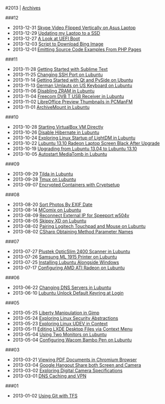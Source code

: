 
#2013 | [Archives](#index/contents.md)

###12
* 2013-12-31 [Skype Video Flipped Vertically on Asus Laptop](#blog/2013/2013-12-31-Skype-Video-Flipped-Vertically-on-Asus-Laptop.md)
* 2013-12-29 [Updating my Laptop to a SSD](#blog/2013/2013-12-29-Updating-my-Laptop-to-a-SSD.md)
* 2013-12-27 [A Look at UEFI Boot](#blog/2013/2013-12-27-A-Look-at-UEFI-Boot.md)
* 2013-12-03 [Script to Download Bing Image](#blog/2013/2013-12-03-Script-to-Download-Bing-Image.md)
* 2013-12-01 [Emitting Source Code Examples From PHP Pages](#blog/2013/2013-12-01-Emitting-Source-Code-Examples-From-PHP-Pages.md)

###11
* 2013-11-28 [Getting Started with Sublime Text](#blog/2013/2013-11-28-Getting-Started-with-Sublime-Text.md)
* 2013-11-25 [Changing SSH Port on Lubuntu](#blog/2013/2013-11-25-Changing-SSH-Port-on-Lubuntu.md)
* 2013-11-14 [Getting Started with Qt and PySide on Ubuntu](#blog/2013/2013-11-14-Getting-Started-with-Qt-and-PySide-on-Ubuntu.md)
* 2013-11-13 [German Umlauts on US Keyboard on Lubuntu](#blog/2013/2013-11-13-German-Umlauts-on-US-Keyboard-on-Lubuntu.md)
* 2013-11-06 [Disabling ZRAM in Lubuntu](#blog/2013/2013-11-06-Disabling-ZRAM-in-Lubuntu.md)
* 2013-11-04 [Freecom DVB T USB Receiver in Lubuntu](#blog/2013/2013-11-04-Freecom-DVB-T-USB-Receiver-in-Lubuntu.md)
* 2013-11-02 [LibreOffice Preview Thumbnails in PCManFM](#blog/2013/2013-11-02-LibreOffice-Preview-Thumbnails-in-PCManFM.md)
* 2013-11-01 [ArchiveMount in Lubuntu](#blog/2013/2013-11-01-ArchiveMount-in-Lubuntu.md)

###10
* 2013-10-28 [Starting VirtualBox VM Directly](#blog/2013/2013-10-28-Starting-VirtualBox-VM-Directly.md)
* 2013-10-26 [Disable Hibernate in Lubuntu](#blog/2013/2013-10-26-Disable-Hibernate-in-Lubuntu.md)
* 2013-10-24 [Exploring Linux Startup of LightDM in Lubuntu](#blog/2013/2013-10-24-Exploring-Linux-Startup-of-LightDM-in-Lubuntu.md)
* 2013-10-22 [Lubuntu 13.10 Radeon Laptop Screen Black After Upgrade](#blog/2013/2013-10-22-Lubuntu-13.10-Radeon-Laptop-Screen-Black-After-Upgrade.md)
* 2013-10-19 [Upgrading from Lubuntu 13.04 to Lubuntu 13.10](#blog/2013/2013-10-19-Upgrading-from-Lubuntu-13.04-to-Lubuntu-13.10.md)
* 2013-10-05 [Autostart MediaTomb in Lubuntu](#blog/2013/2013-10-05-Autostart-MediaTomb-in-Lubuntu.md)

###09
* 2013-09-29 [Tilda in Lubuntu](#blog/2013/2013-09-29-Tilda-in-Lubuntu.md)
* 2013-09-28 [Tmux on Lubuntu](#blog/2013/2013-09-28-Tmux-on-Lubuntu.md)
* 2013-09-07 [Encrypted Containers with Cryptsetup](#blog/2013/2013-09-07-Encrypted-Containers-with-Cryptsetup.md)

###08
* 2013-08-20 [Sort Photos By EXIF Date](#blog/2013/2013-08-20-Sort-Photos-By-EXIF-Date.md)
* 2013-08-14 [MComix on Lubuntu](#blog/2013/2013-08-14-MComix-on-Lubuntu.md)
* 2013-08-09 [Reconnect External IP for Speeport w504v](#blog/2013/2013-08-09-Reconnect-External-IP-for-Speeport-w504v.md)
* 2013-08-05 [Skippy XD on Lubuntu](#blog/2013/2013-08-05-Skippy-XD-on-Lubuntu.md)
* 2013-08-02 [Pairing Logitech Touchpad and Mouse on Lubuntu](#blog/2013/2013-08-02-Pairing-Logitech-Touchpad-and-Mouse-on-Lubuntu.md)
* 2013-08-02 [CSharp Obtaining Method Parameter Names](#blog/2013/2013-08-02-CSharp-Obtaining-Method-Parameter-Names.md)

###07
* 2013-07-27 [Plustek OpticSlim 2400 Scanner in Lubuntu](#blog/2013/2013-07-27-Plustek-OpticSlim-2400-Scanner-in-Lubuntu.md)
* 2013-07-26 [Samsung ML 1915 Printer on Lubuntu](#blog/2013/2013-07-26-Samsung-ML-1915-Printer-on-Lubuntu.md)
* 2013-07-25 [Installing Lubuntu Alongside Windows](#blog/2013/2013-07-25-Installing-Lubuntu-Alongside-Windows.md)
* 2013-07-17 [Configuring AMD ATI Radeon on Lubuntu](#blog/2013/2013-07-17-Configuring-AMD-ATI-Radeon-on-Lubuntu.md)

###06
* 2013-06-22 [Changing DNS Servers in Lubuntu](#blog/2013/2013-06-22-Changing-DNS-Servers-in-Lubuntu.md)
* 2013-06-10 [Lubuntu Unlock Default Keyring at Login](#blog/2013/2013-06-10-Lubuntu-Unlock-Default-Keyring-at-Login.md)

###05
* 2013-05-25 [Liberty Manipulation in Gimp](#blog/2013/2013-05-25-Liberty-Manipulation-in-Gimp.md)
* 2013-05-24 [Exploring Linux Security Abstractions](#blog/2013/2013-05-24-Exploring-Linux-Security-Abstractions.md)
* 2013-05-23 [Exploring Linux UDEV in Context](#blog/2013/2013-05-23-Exploring-Linux-UDEV-in-Context.md)
* 2013-05-11 [Editing LXDE Desktop Files via Context Menu](#blog/2013/2013-05-11-Editing-LXDE-Desktop-Files-via-Context-Menu.md)
* 2013-05-04 [Using Two Monitors on Lubuntu](#blog/2013/2013-05-04-Using-Two-Monitors-on-Lubuntu.md)
* 2013-05-04 [Configuring Wacom Bambo Pen on Lubuntu](#blog/2013/2013-05-04-Configuring-Wacom-Bambo-Pen-on-Lubuntu.md)

###03
* 2013-03-21 [Viewing PDF Documents in Chromium Browser](#blog/2013/2013-03-21-Viewing-PDF-Documents-in-Chromium-Browser.md)
* 2013-03-04 [Google Hangout Share both Screen and Camera](#blog/2013/2013-03-04-Google-Hangout-Share-both-Screen-and-Camera.md)
* 2013-03-02 [Exploring Digital Camera Specifications](#blog/2013/2013-03-02-Exploring-Digital-Camera-Specifications.md)
* 2013-03-01 [DNS Caching and VPN](#blog/2013/2013-03-01-DNS-Caching-and-VPN.md)

###01
* 2013-01-02 [Using Git with TFS](#blog/2013/2013-01-02-Using-Git-with-TFS.md)
